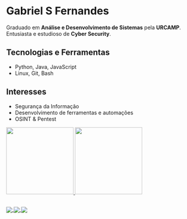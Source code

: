 # Gabriel S Fernandes

Graduado em **Análise e Desenvolvimento de Sistemas** pela **URCAMP**.  
Entusiasta e estudioso de **Cyber Security**.

## Tecnologias e Ferramentas

- Python, Java, JavaScript
- Linux, Git, Bash

## Interesses

- Segurança da Informação
- Desenvolvimento de ferramentas e automações
- OSINT & Pentest

<div>
  <a href="https://github.com/gabrielsfernandesbr" target="_blank">
    <img height="180" src="https://github-readme-stats.vercel.app/api?username=gabrielsfernandesbr&show_icons=true&theme=swift">
  </a>
  <a href="https://github.com/gabrielsfernandesbr" target="_blank">
    <img height="180" src="https://github-readme-stats.vercel.app/api/top-langs/?username=gabrielsfernandesbr&size_weight=0.5&count_weight=0.5">
  </a>
</div>

##

<div>
  <a href="https://github.com/gabrielsfernandesbr" target="_blank">
    <img align="center" src="https://img.shields.io/badge/Java-ED8B00?style=for-the-badge&logo=openjdk&logoColor=white">
    <img align="center" src="https://img.shields.io/badge/Python-3776AB?style=for-the-badge&logo=python&logoColor=white">
    <img align="center" src="https://img.shields.io/badge/JavaScript-F7DF1E?style=for-the-badge&logo=javascript&logoColor=black">
  </a>
</div>

